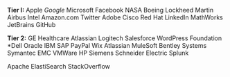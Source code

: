 **Tier I:**
Apple
*Google*
Microsoft
Facebook
NASA
Boeing
Lockheed Martin
Airbus
Intel
Amazon.com
Twitter
Adobe
Cisco
Red Hat
LinkedIn
MathWorks
JetBrains
GitHub

**Tier 2:**
GE Healthcare
Atlassian
Logitech
Salesforce
WordPress Foundation
*Dell
Oracle
IBM
SAP
PayPal
Wix
Atlassian
MuleSoft
Bentley Systems
Symantec
EMC
VMWare
HP
Siemens
Schneider Electric
Splunk

Apache
ElastiSearch
StackOverflow
